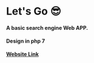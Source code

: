 # Let's Go :sunglasses:
#### A basic search engine Web APP.
#### Design in php 7
<a href="http://letsgowithmkn.000webhostapp.com/">**Website Link**</a>
